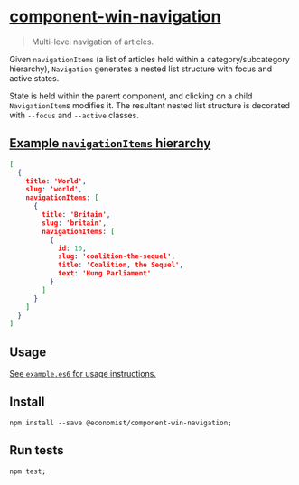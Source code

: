 # [component-win-navigation](http://economist-components.github.io/component-library/#@economist/component-win-navigation)
> Multi-level navigation of articles.

Given `navigationItems` (a list of articles held within a category/subcategory hierarchy), `Navigation` generates a nested list structure with focus and active states.

State is held within the parent component, and clicking on a child `NavigationItem`s modifies it. The resultant nested list structure is decorated with `--focus` and `--active` classes.

## [Example `navigationItems` hierarchy](./test/data/large.json)

```json
[
  {
    title: 'World',
    slug: 'world',
    navigationItems: [
      {
        title: 'Britain',
        slug: 'britain',
        navigationItems: [
          {
            id: 10,
            slug: 'coalition-the-sequel',
            title: 'Coalition, the Sequel',
            text: 'Hung Parliament'
          }
        ]
      }
    ]
  }
]
```

## Usage

[See `example.es6` for usage instructions.](./example.es6)

## Install

```
npm install --save @economist/component-win-navigation;
```

## Run tests

```
npm test;
```
